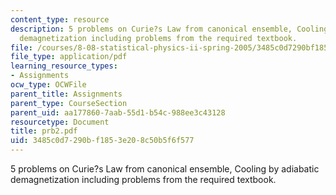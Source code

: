```yaml
---
content_type: resource
description: 5 problems on Curie?s Law from canonical ensemble, Cooling by adiabatic
  demagnetization including problems from the required textbook.
file: /courses/8-08-statistical-physics-ii-spring-2005/3485c0d7290bf1853e208c50b5f6f577_prb2.pdf
file_type: application/pdf
learning_resource_types:
- Assignments
ocw_type: OCWFile
parent_title: Assignments
parent_type: CourseSection
parent_uid: aa177860-7aab-55d1-b54c-988ee3c43128
resourcetype: Document
title: prb2.pdf
uid: 3485c0d7-290b-f185-3e20-8c50b5f6f577
---
```

5 problems on Curie?s Law from canonical ensemble, Cooling by adiabatic demagnetization including problems from the required textbook.

